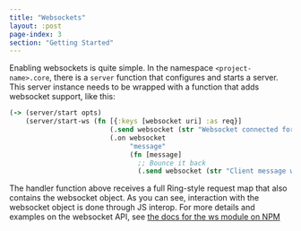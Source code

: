 ```yaml
---
title: "Websockets"
layout: :post
page-index: 3
section: "Getting Started"
---
```


Enabling websockets is quite simple. In the namespace `<project-name>.core`, there is a `server` 
function that configures and starts a server. This server instance needs to be wrapped with a function that adds 
websocket support, like this:

```clojure
(-> (server/start opts)
    (server/start-ws (fn [{:keys [websocket uri] :as req}]
                         (.send websocket (str "Websocket connected for path " uri))
                         (.on websocket
                              "message"
                              (fn [message]
                                ;; Bounce it back
                                (.send websocket (str "Client message was " message))))))
```

The handler function above receives a full Ring-style request map that also contains the websocket object. As you can see,
interaction with the websocket object is done through JS interop. For more details and examples on the websocket API, 
see [the docs for the ws module on NPM](https://www.npmjs.com/package/ws)